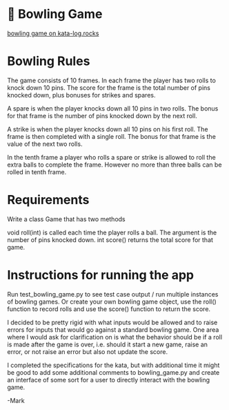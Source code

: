   #  🎳 Bowling Game
  
  [bowling game on kata-log.rocks](https://kata-log.rocks/bowling-game-kata)

# Bowling Rules
The game consists of 10 frames. In each frame the player has two rolls to knock down 10 pins. The score for the frame is the total number of pins knocked down, plus bonuses for strikes and spares.

A spare is when the player knocks down all 10 pins in two rolls. The bonus for that frame is the number of pins knocked down by the next roll.

A strike is when the player knocks down all 10 pins on his first roll. The frame is then completed with a single roll. The bonus for that frame is the value of the next two rolls.

In the tenth frame a player who rolls a spare or strike is allowed to roll the extra balls to complete the frame. However no more than three balls can be rolled in tenth frame.


# Requirements
Write a class Game that has two methods

void roll(int) is called each time the player rolls a ball. The argument is the number of pins knocked down.
int score() returns the total score for that game.

# Instructions for running the app
Run test_bowling_game.py to see test case output / run multiple instances of bowling games.
Or create your own bowling game object, use the roll() function to record rolls and use the score() function to return the score.

I decided to be pretty rigid with what inputs would be allowed and to raise errors for inputs that would go against a standard bowling game.
One area where I would ask for clarification on is what the behavior should be if a roll is made after the game is over, i.e. should it start a new game, raise an error, or not raise an error but also not update the score.

I completed the specifications for the kata, but with additional time it might be good to add some additional comments to bowling_game.py and create an interface of some sort for a user to directly interact with the bowling game.

-Mark
